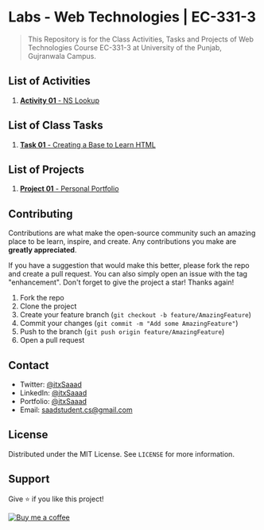 # Labs - Web Technologies | EC-331-3

> This Repository is for the Class Activities, Tasks and Projects of Web Technologies Course EC-331-3 at University of the Punjab, Gujranwala Campus.

## List of Activities

1. [**Activity 01** - NS Lookup](./Activities/Activity%2001%20-%20NS%20Lookup/)

## List of Class Tasks

1. [**Task 01** - Creating a Base to Learn HTML](./Class%20Tasks/Task%2001%20-%20Creating%20a%20Base%20to%20Learn%20HTML/)

## List of Projects

1. [**Project 01** - Personal Portfolio](./Projects/Project%2001%20-%20Personal%20Portfolio/)

## Contributing

Contributions are what make the open-source community such an amazing place to be learn, inspire, and create. Any contributions you make are **greatly appreciated**.

If you have a suggestion that would make this better, please fork the repo and create a pull request. You can also simply open an issue with the tag "enhancement".
Don't forget to give the project a star! Thanks again!

1. Fork the repo
2. Clone the project
3. Create your feature branch (`git checkout -b feature/AmazingFeature`)
4. Commit your changes (`git commit -m "Add some AmazingFeature"`)
5. Push to the branch (`git push origin feature/AmazingFeature`)
6. Open a pull request

## Contact

- Twitter: [@itxSaaad](https://twitter.com/itxSaaad)
- LinkedIn: [@itxSaaad](https://www.linkedin.com/in/itxsaaad/)
- Portfolio: [@itxSaaad](https://portfolio-itxsaaad.vercel.app/)
- Email: [saadstudent.cs@gmail.com](mailto:saadstudent.cs@gmail.com)

## License

Distributed under the MIT License. See `LICENSE` for more information.

## Support

Give ⭐️ if you like this project!

[![Buy me a coffee](https://cdn.buymeacoffee.com/buttons/v2/default-yellow.png)](https://www.buymeacoffee.com/itxSaaad)
